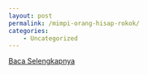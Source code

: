 ```yaml
---
layout: post
permalink: /mimpi-orang-hisap-rokok/
categories:
    - Uncategorized
---
```


[Baca Selengkapnya](/04)